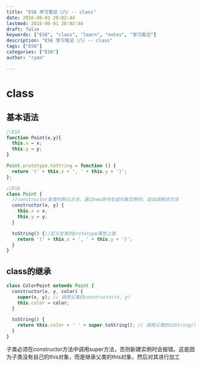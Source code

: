 ```yaml
---
title: "ES6 学习笔记（八）-- class"
date: 2016-06-01 20:02:44
lastmod: 2016-06-01 20:02:44
draft: false
keywords: ["ES6", "class", "learn", "notes", "学习笔记"]
description: "ES6 学习笔记（八）-- class"
tags: ["ES6"]
categories: ["ES6"]
author: "ryan"

---
```


# class

## 基本语法

```javascript
//ES5
function Point(x,y){
  this.x = x;
  this.y = y;
}

Point.prototype.toString = function () {
  return '(' + this.x + ', ' + this.y + ')';
};

//ES6
class Point {
  //constructor是类的默认方法，通过new命令生成对象实例时，自动调用该方法
  constructor(x, y) {
    this.x = x;
    this.y = y;
  }

  toString() {//定义在类的prototype属性上面
    return '(' + this.x + ', ' + this.y + ')';
  }
}
```

## class的继承

```javascript
class ColorPoint extends Point {
  constructor(x, y, color) {
    super(x, y); // 调用父类的constructor(x, y)
    this.color = color;
  }

  toString() {
    return this.color + ' ' + super.toString(); // 调用父类的toString()
  }
}
```

子类必须在constructor方法中调用super方法，否则新建实例时会报错。这是因为子类没有自己的this对象，而是继承父类的this对象，然后对其进行加工
